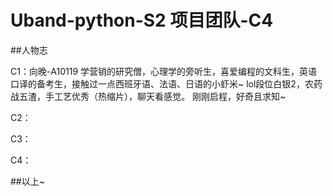 # Uband-python-S2 项目团队-C4

##人物志

C1：向晚-A10119
学营销的研究僧，心理学的旁听生，喜爱编程的文科生，英语口译的备考生，接触过一点西班牙语、法语、日语的小虾米~
lol段位白银2，农药战五渣，手工艺优秀（热缩片），聊天看感觉。
刚刚启程，好奇且求知~

C2：

C3：

C4：

##以上~
